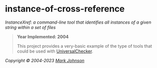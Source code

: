 # instance-of-cross-reference

*InstanceXref: a command-line tool that identifies all instances of a given string within a set of files*

> **Year Implemented: 2004**
>
> This project provides a very-basic example of the type of tools that could be used with [UniversalChecker](https://github.com/shelterbelt/universal-checker).

*Copyright © 2004-2023 [Mark Johnson](http://www.markallenjohnson.com)*